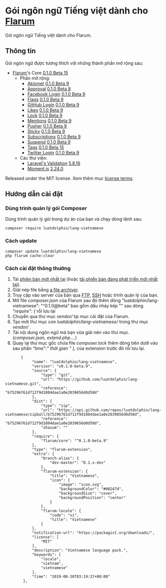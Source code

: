 # Gói ngôn ngữ Tiếng việt dành cho [Flarum](http://flarum.org/)

Gói ngôn ngữ Tiếng việt dành cho Flarum.

## Thông tin

Gói ngôn ngữ được tương thích với những thành phần mở rộng sau:

- [Flarum](https://github.com/flarum/core)'s Core [0.1.0 Beta 15](https://github.com/flarum/core/releases/tag/v0.1.0-beta.15)
  - Phần mở rộng:
    - [Akismet](https://github.com/flarum/akismet) [0.1.0 Beta 9](https://github.com/flarum/akismet/releases/tag/v0.1.0-beta.9)
    - [Approval](https://github.com/flarum/approval) [0.1.0 Beta 8](https://github.com/flarum/approval/releases/tag/v0.1.0-beta.8)
    - [Facebook Login](https://github.com/flarum/auth-facebook) [0.1.0 Beta 9](https://github.com/flarum/auth-facebook/releases/tag/v0.1.0-beta.9)
    - [Flags](https://github.com/flarum/flags) [0.1.0 Beta 9](https://github.com/flarum/flags/releases/tag/v0.1.0-beta.9)
    - [GitHub Login](https://github.com/flarum/auth-github) [0.1.0 Beta 9](https://github.com/flarum/auth-github/releases/tag/v0.1.0-beta.9)
    - [Likes](https://github.com/flarum/likes) [0.1.0 Beta 9](https://github.com/flarum/likes/releases/tag/v0.1.0-beta.9)
    - [Lock](https://github.com/flarum/lock) [0.1.0 Beta 9](https://github.com/flarum/lock/releases/tag/v0.1.0-beta.9)
    - [Mentions](https://github.com/flarum/mentions) [0.1.0 Beta 9](https://github.com/flarum/mentions/releases/tag/v0.1.0-beta.9)
    - [Pusher](https://github.com/flarum/pusher) [0.1.0 Beta 9](https://github.com/flarum/pusher/releases/tag/v0.1.0-beta.9)
    - [Sticky](https://github.com/flarum/sticky) [0.1.0 Beta 9](https://github.com/flarum/sticky/releases/tag/v0.1.0-beta.9)
    - [Subscriptions](https://github.com/flarum/subscriptions) [0.1.0 Beta 9](https://github.com/flarum/subscriptions/releases/tag/v0.1.0-beta.9)
    - [Suspend](https://github.com/flarum/suspend) [0.1.0 Beta 9](https://github.com/flarum/suspend/releases/tag/v0.1.0-beta.9)
    - [Tags](https://github.com/flarum/tags) [0.1.0 Beta 15](https://github.com/flarum/tags/releases/tag/v0.1.0-beta.15)
    - [Twitter Login](https://github.com/flarum/auth-twitter) [0.1.0 Beta 9](https://github.com/flarum/auth-twitter/releases/tag/v0.1.0-beta.9)
  - Các thư viện:
    - [Laravel's Validation](https://github.com/laravel/laravel) [5.8.16](https://github.com/laravel/laravel/releases/tag/v5.8.16)
    - [Moment.js](https://github.com/moment/moment) [2.24.0](https://github.com/moment/moment/releases/tag/2.24.0)

Released under the MIT license. Xem thêm mục [license terms](https://github.com/luatdolphin/lang-vietnamese/blob/master/LICENSE).

## Hướng dẫn cài đặt

### Dùng trình quản lý gói Composer

Dùng trình quản lý gói trong dự án của bạn và chạy dòng lệnh sau:

```
composer require luatdolphin/lang-vietnamese
```

### Cách update

```
composer update luatdolphin/lang-vietnamese 
php flarum cache:clear
```

### Cách cài đặt thông thường

1. Tải [phiên bản mới nhất tại](https://github.com/luatdolphin/lang-vietnamese/releases) (hoặc [tải phiển bản đang phát triển mới nhất tại](https://github.com/luatdolphin/lang-vietnamese/archive/master.zip)).
2. Giải nép file bằng [a file archiver](https://en.wikipedia.org/wiki/Comparison_of_file_archivers).
3. Truy cập vào server của bản qua [FTP](https://en.wikipedia.org/wiki/File_Transfer_Protocol), [SSH](https://en.wikipedia.org/wiki/Secure_Shell) hoặc trình quản lý của bạn.
4. Mở file *composer.json* của Flarum sau đó thêm dòng "luatdolphin/lang-vietnamese": "^0.1.0@beta" bao gồm dấu nháy kép "" sau dòng *"require": {* rồi lưu lại
5. Chuyển qua thư mục *vendor/* tại mục cài đặt của Flarum.
6. Tạo mới thư mục con *luatdolphin/lang-vietnamese/*  trong thư mục *vendor/* .
7. Tải nội dung ngôn ngữ mà bạn vừa giải nén vào thư mục. (*composer.json, extend.php....*)
8. Quay lại thư mục gốc chứa file *composer.lock* thêm dòng bên dưới vào sau phần *"time":" thời gian " },* của extension trước đó rồi lưu lại.
```
       {
            "name": "luatdolphin/lang-vietnamese",
            "version": "v0.1.0-beta.9",
            "source": {
                "type": "git",
                "url": "https://github.com/luatdolphin/lang-vietnamese.git",
                "reference": "b75296761d712f9d1804dae1a0e2039656d0d50d"
            },
            "dist": {
                "type": "zip",
                "url": "https://api.github.com/repos/luatdolphin/lang-vietnamese/zipball/b75296761d712f9d1804dae1a0e2039656d0d50d",
                "reference": "b75296761d712f9d1804dae1a0e2039656d0d50d",
                "shasum": ""
            },
            "require": {
                "flarum/core": "^0.1.0-beta.9"
            },
            "type": "flarum-extension",
            "extra": {
                "branch-alias": {
                    "dev-master": "0.1.x-dev"
                },
                "flarum-extension": {
                    "title": "Vietnamese",
                    "icon": {
                        "image": "icon.svg",
                        "backgroundColor": "#00247d",
                        "backgroundSize": "cover",
                        "backgroundPosition": "center"
                    }
                },
                "flarum-locale": {
                    "code": "vi",
                    "title": "Vietnamese"
                }
            },
            "notification-url": "https://packagist.org/downloads/",
            "license": [
                "MIT"
            ],
            "description": "Vietnamese language pack.",
            "keywords": [
                "locale",
                "vietnam",
                "vietnamese"
            ],
            "time": "2019-08-30T03:19:37+00:00"
        },
```
